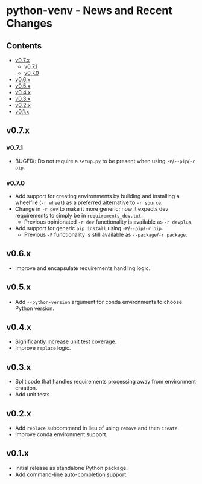 # python-venv - News and Recent Changes


[begintoc]: #

## Contents

- [v0.7.x](#v07x)
    - [v0.7.1](#v071)
    - [v0.7.0](#v070)
- [v0.6.x](#v06x)
- [v0.5.x](#v05x)
- [v0.4.x](#v04x)
- [v0.3.x](#v03x)
- [v0.2.x](#v02x)
- [v0.1.x](#v01x)

[endtoc]: # (Generated by markdown-toc pre-commit hook)


## v0.7.x

### v0.7.1

- BUGFIX: Do not require a `setup.py` to be present when using
  `-P`/`--pip`/`-r pip`.

### v0.7.0

- Add support for creating environments by building and installing
  a wheelfile (`-r wheel`) as a preferred alternative to `-r source`.
- Change in `-r dev` to make it more generic; now it expects dev requirements
  to simply be in `requirements_dev.txt`.
    - Previous opinionated `-r dev` functionality is available as `-r devplus`.
- Add support for generic `pip install` using `-P`/`--pip`/`-r pip`.
    - Previous `-P` functionality is still available as
      `--package`/`-r package`.


## v0.6.x

- Improve and encapsulate requirements handling logic.


## v0.5.x

- Add `--python-version` argument for conda environments to choose Python
  version.


## v0.4.x

- Significantly increase unit test coverage.
- Improve `replace` logic.


## v0.3.x

- Split code that handles requirements processing away from environment
  creation.
- Add unit tests.


## v0.2.x

- Add `replace` subcommand in lieu of using `remove` and then `create`.
- Improve conda environment support.


## v0.1.x

- Initial release as standalone Python package.
- Add command-line auto-completion support.

